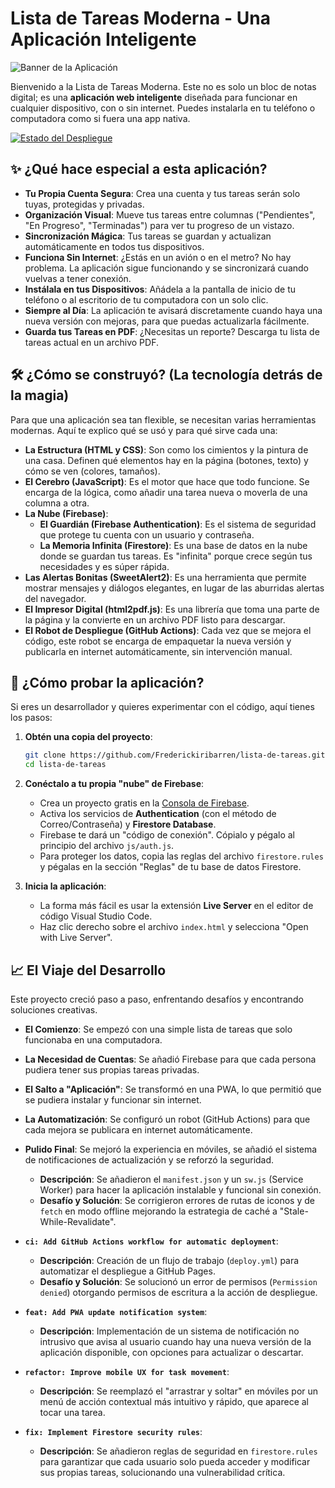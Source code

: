 # Lista de Tareas Moderna - Una Aplicación Inteligente

![Banner de la Aplicación](https://via.placeholder.com/1200x400/6a11cb/FFFFFF?text=Lista+de+Tareas+Moderna)

Bienvenido a la Lista de Tareas Moderna. Este no es solo un bloc de notas digital; es una **aplicación web inteligente** diseñada para funcionar en cualquier dispositivo, con o sin internet. Puedes instalarla en tu teléfono o computadora como si fuera una app nativa.

[![Estado del Despliegue](https://github.com/Frederickiribarren/lista-de-tareas/actions/workflows/deploy.yml/badge.svg)](https://github.com/Frederickiribarren/lista-de-tareas/actions/workflows/deploy.yml)

## ✨ ¿Qué hace especial a esta aplicación?

- **Tu Propia Cuenta Segura**: Crea una cuenta y tus tareas serán solo tuyas, protegidas y privadas.
- **Organización Visual**: Mueve tus tareas entre columnas ("Pendientes", "En Progreso", "Terminadas") para ver tu progreso de un vistazo.
- **Sincronización Mágica**: Tus tareas se guardan y actualizan automáticamente en todos tus dispositivos.
- **Funciona Sin Internet**: ¿Estás en un avión o en el metro? No hay problema. La aplicación sigue funcionando y se sincronizará cuando vuelvas a tener conexión.
- **Instálala en tus Dispositivos**: Añádela a la pantalla de inicio de tu teléfono o al escritorio de tu computadora con un solo clic.
- **Siempre al Día**: La aplicación te avisará discretamente cuando haya una nueva versión con mejoras, para que puedas actualizarla fácilmente.
- **Guarda tus Tareas en PDF**: ¿Necesitas un reporte? Descarga tu lista de tareas actual en un archivo PDF.

## 🛠️ ¿Cómo se construyó? (La tecnología detrás de la magia)

Para que una aplicación sea tan flexible, se necesitan varias herramientas modernas. Aquí te explico qué se usó y para qué sirve cada una:

- **La Estructura (HTML y CSS)**: Son como los cimientos y la pintura de una casa. Definen qué elementos hay en la página (botones, texto) y cómo se ven (colores, tamaños).
- **El Cerebro (JavaScript)**: Es el motor que hace que todo funcione. Se encarga de la lógica, como añadir una tarea nueva o moverla de una columna a otra.
- **La Nube (Firebase)**:
    - **El Guardián (Firebase Authentication)**: Es el sistema de seguridad que protege tu cuenta con un usuario y contraseña.
    - **La Memoria Infinita (Firestore)**: Es una base de datos en la nube donde se guardan tus tareas. Es "infinita" porque crece según tus necesidades y es súper rápida.
- **Las Alertas Bonitas (SweetAlert2)**: Es una herramienta que permite mostrar mensajes y diálogos elegantes, en lugar de las aburridas alertas del navegador.
- **El Impresor Digital (html2pdf.js)**: Es una librería que toma una parte de la página y la convierte en un archivo PDF listo para descargar.
- **El Robot de Despliegue (GitHub Actions)**: Cada vez que se mejora el código, este robot se encarga de empaquetar la nueva versión y publicarla en internet automáticamente, sin intervención manual.

## 🚀 ¿Cómo probar la aplicación?

Si eres un desarrollador y quieres experimentar con el código, aquí tienes los pasos:

1.  **Obtén una copia del proyecto**:
    ```bash
    git clone https://github.com/Frederickiribarren/lista-de-tareas.git
    cd lista-de-tareas
    ```

2.  **Conéctalo a tu propia "nube" de Firebase**:
    - Crea un proyecto gratis en la [Consola de Firebase](https://console.firebase.google.com/).
    - Activa los servicios de **Authentication** (con el método de Correo/Contraseña) y **Firestore Database**.
    - Firebase te dará un "código de conexión". Cópialo y pégalo al principio del archivo `js/auth.js`.
    - Para proteger los datos, copia las reglas del archivo `firestore.rules` y pégalas en la sección "Reglas" de tu base de datos Firestore.

3.  **Inicia la aplicación**:
    - La forma más fácil es usar la extensión **Live Server** en el editor de código Visual Studio Code.
    - Haz clic derecho sobre el archivo `index.html` y selecciona "Open with Live Server".

## 📈 El Viaje del Desarrollo

Este proyecto creció paso a paso, enfrentando desafíos y encontrando soluciones creativas.

- **El Comienzo**: Se empezó con una simple lista de tareas que solo funcionaba en una computadora.
- **La Necesidad de Cuentas**: Se añadió Firebase para que cada persona pudiera tener sus propias tareas privadas.
- **El Salto a "Aplicación"**: Se transformó en una PWA, lo que permitió que se pudiera instalar y funcionar sin internet.
- **La Automatización**: Se configuró un robot (GitHub Actions) para que cada mejora se publicara en internet automáticamente.
- **Pulido Final**: Se mejoró la experiencia en móviles, se añadió el sistema de notificaciones de actualización y se reforzó la seguridad.
    - **Descripción**: Se añadieron el `manifest.json` y un `sw.js` (Service Worker) para hacer la aplicación instalable y funcional sin conexión.
    - **Desafío y Solución**: Se corrigieron errores de rutas de iconos y de `fetch` en modo offline mejorando la estrategia de caché a "Stale-While-Revalidate".

- **`ci: Add GitHub Actions workflow for automatic deployment`**:
    - **Descripción**: Creación de un flujo de trabajo (`deploy.yml`) para automatizar el despliegue a GitHub Pages.
    - **Desafío y Solución**: Se solucionó un error de permisos (`Permission denied`) otorgando permisos de escritura a la acción de despliegue.

- **`feat: Add PWA update notification system`**:
    - **Descripción**: Implementación de un sistema de notificación no intrusivo que avisa al usuario cuando hay una nueva versión de la aplicación disponible, con opciones para actualizar o descartar.

- **`refactor: Improve mobile UX for task movement`**:
    - **Descripción**: Se reemplazó el "arrastrar y soltar" en móviles por un menú de acción contextual más intuitivo y rápido, que aparece al tocar una tarea.

- **`fix: Implement Firestore security rules`**:
    - **Descripción**: Se añadieron reglas de seguridad en `firestore.rules` para garantizar que cada usuario solo pueda acceder y modificar sus propias tareas, solucionando una vulnerabilidad crítica.
